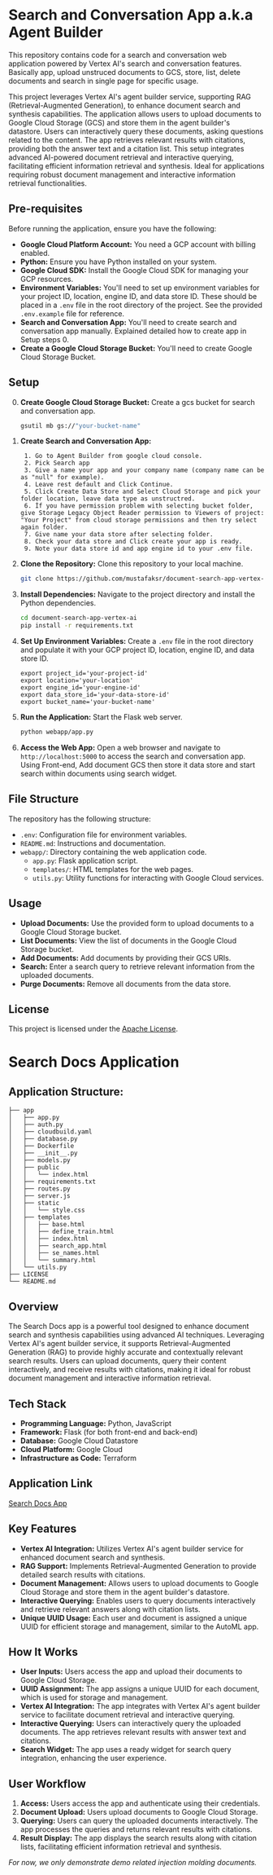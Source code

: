 
# Search and Conversation App a.k.a Agent Builder

This repository contains code for a search and conversation web application powered by Vertex AI's search and conversation features. Basically app, upload unstruced documents to GCS, store, list, delete documents and search in single page for specific usage. 

This project leverages Vertex AI's agent builder service, supporting RAG (Retrieval-Augmented Generation), to enhance document search and synthesis capabilities. The application allows users to upload documents to Google Cloud Storage (GCS) and store them in the agent builder's datastore. Users can interactively query these documents, asking questions related to the content. The app retrieves relevant results with citations, providing both the answer text and a citation list. This setup integrates advanced AI-powered document retrieval and interactive querying, facilitating efficient information retrieval and synthesis. Ideal for applications requiring robust document management and interactive information retrieval functionalities.

## Pre-requisites

Before running the application, ensure you have the following:

- **Google Cloud Platform Account:** You need a GCP account with billing enabled.
- **Python:** Ensure you have Python installed on your system.
- **Google Cloud SDK:** Install the Google Cloud SDK for managing your GCP resources.
- **Environment Variables:** You'll need to set up environment variables for your project ID, location, engine ID, and data store ID. These should be placed in a `.env` file in the root directory of the project. See the provided `.env.example` file for reference.
- **Search and Conversation App:** You'll need to create search and conversation app manually. Explained detailed how to create app in Setup steps 0.
- **Create a Google Cloud Storage Bucket:** You'll need to create Google Cloud Storage Bucket.

## Setup

0. **Create Google Cloud Storage Bucket:** Create a gcs bucket for search and conversation app.

    ```bash
    gsutil mb gs://"your-bucket-name"
    ```

1. **Create Search and Conversation App:** 

        1. Go to Agent Builder from google cloud console.
        2. Pick Search app
        3. Give a name your app and your company name (company name can be as "null" for example).
        4. Leave rest default and Click Continue.
        5. Click Create Data Store and Select Cloud Storage and pick your folder location, leave data type as unstructred.
        6. İf you have permission problem with selecting bucket folder, give Storage Legacy Object Reader permission to Viewers of project: "Your Project" from cloud storage permissions and then try select again folder.
        7. Give name your data store after selecting folder.
        8. Check your data store and Click create your app is ready.
        9. Note your data store id and app engine id to your .env file.


2. **Clone the Repository:** Clone this repository to your local machine.

    ```bash
    git clone https://github.com/mustafaksr/document-search-app-vertex-ai.git
    ```

3. **Install Dependencies:** Navigate to the project directory and install the Python dependencies.

    ```bash
    cd document-search-app-vertex-ai
    pip install -r requirements.txt
    ```
    
4. **Set Up Environment Variables:** Create a `.env` file in the root directory and populate it with your GCP project ID, location, engine ID, and data store ID.

    ```plaintext
    export project_id='your-project-id'
    export location='your-location'  
    export engine_id='your-engine-id'
    export data_store_id='your-data-store-id'
    export bucket_name='your-bucket-name'
    ```

5. **Run the Application:** Start the Flask web server.

    ```bash
    python webapp/app.py
    ```

    

6. **Access the Web App:** Open a web browser and navigate to `http://localhost:5000` to access the search and conversation app. Using Front-end, Add document GCS then store it data store and start search within documents using search widget.



## File Structure

The repository has the following structure:

- `.env`: Configuration file for environment variables.
- `README.md`: Instructions and documentation.
- `webapp/`: Directory containing the web application code.
    - `app.py`: Flask application script.
    - `templates/`: HTML templates for the web pages.
    - `utils.py`: Utility functions for interacting with Google Cloud services.

## Usage

- **Upload Documents:** Use the provided form to upload documents to a Google Cloud Storage bucket.
- **List Documents:** View the list of documents in the Google Cloud Storage bucket.
- **Add Documents:** Add documents by providing their GCS URIs.
- **Search:** Enter a search query to retrieve relevant information from the uploaded documents.
- **Purge Documents:** Remove all documents from the data store.



## License

This project is licensed under the [Apache License](LICENSE).


# Search Docs Application

## Application Structure:

```
├── app
│   ├── app.py
│   ├── auth.py
│   ├── cloudbuild.yaml
│   ├── database.py
│   ├── Dockerfile
│   ├── __init__.py
│   ├── models.py
│   ├── public
│   │   └── index.html
│   ├── requirements.txt
│   ├── routes.py
│   ├── server.js
│   ├── static
│   │   └── style.css
│   ├── templates
│   │   ├── base.html
│   │   ├── define_train.html
│   │   ├── index.html
│   │   ├── search_app.html
│   │   ├── se_names.html
│   │   └── summary.html
│   └── utils.py
├── LICENSE
└── README.md
```

## Overview
The Search Docs app is a powerful tool designed to enhance document search and synthesis capabilities using advanced AI techniques. Leveraging Vertex AI's agent builder service, it supports Retrieval-Augmented Generation (RAG) to provide highly accurate and contextually relevant search results. Users can upload documents, query their content interactively, and receive results with citations, making it ideal for robust document management and interactive information retrieval.

## Tech Stack
- **Programming Language:** Python, JavaScript
- **Framework:** Flask (for both front-end and back-end)
- **Database:** Google Cloud Datastore
- **Cloud Platform:** Google Cloud
- **Infrastructure as Code:** Terraform

## Application Link
[Search Docs App](#)

## Key Features
- **Vertex AI Integration:** Utilizes Vertex AI's agent builder service for enhanced document search and synthesis.
- **RAG Support:** Implements Retrieval-Augmented Generation to provide detailed search results with citations.
- **Document Management:** Allows users to upload documents to Google Cloud Storage and store them in the agent builder's datastore.
- **Interactive Querying:** Enables users to query documents interactively and retrieve relevant answers along with citation lists.
- **Unique UUID Usage:** Each user and document is assigned a unique UUID for efficient storage and management, similar to the AutoML app.

## How It Works
- **User Inputs:** Users access the app and upload their documents to Google Cloud Storage.
- **UUID Assignment:** The app assigns a unique UUID for each document, which is used for storage and management.
- **Vertex AI Integration:** The app integrates with Vertex AI's agent builder service to facilitate document retrieval and interactive querying.
- **Interactive Querying:** Users can interactively query the uploaded documents. The app retrieves relevant results with answer text and citations.
- **Search Widget:** The app uses a ready widget for search query integration, enhancing the user experience.

## User Workflow
1. **Access:** Users access the app and authenticate using their credentials.
2. **Document Upload:** Users upload documents to Google Cloud Storage.
3. **Querying:** Users can query the uploaded documents interactively. The app processes the queries and returns relevant results with citations.
4. **Result Display:** The app displays the search results along with citation lists, facilitating efficient information retrieval and synthesis.

*For now, we only demonstrate demo related injection molding documents.*

